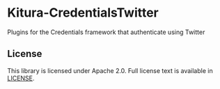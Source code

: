 # Kitura-CredentialsTwitter
Plugins for the Credentials framework that authenticate using Twitter

## License
This library is licensed under Apache 2.0. Full license text is available in [LICENSE](LICENSE.txt).
